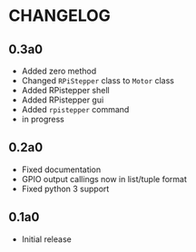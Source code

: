 # CHANGELOG

## 0.3a0
* Added zero method
* Changed `RPiStepper` class to `Motor` class
* Added RPistepper shell
* Added RPistepper gui
* Added `rpistepper` command
* in progress

## 0.2a0
* Fixed documentation
* GPIO output callings now in list/tuple format
* Fixed python 3 support

## 0.1a0
* Initial release
